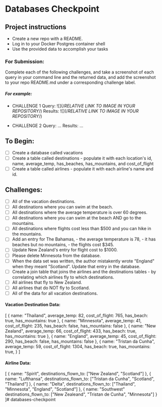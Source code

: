 # Databases Checkpoint

## Project instructions
- Create a new repo with a README.
- Log in to your Docker Postgres container shell
- Use the provided data to accomplish your tasks

### For Submission:
Complete each of the following challenges, and take a screenshot of each query in your command line and the returned data, and add the screenshot to your repo README.md under a corresponding challenge label.

##### For example:

- CHALLENGE 1
Query: ![](/*RELATIVE LINK TO IMAGE IN YOUR REPOSITORY*/)
Results: ![](/*RELATIVE LINK TO IMAGE IN YOUR REPOSITORY*/)

- CHALLENGE 2
Query: ...
Results: ...

## To Begin:
- [ ] Create a database called vacations
- [ ] Create a table called destinations
      - populate it with each location's id, name, average_temp, has_beaches, has_mountains, and cost_of_flight
- [ ] Create a table called airlines
      - populate it with each airline's name and id.

## Challenges:
- [ ] All of the vacation destinations.
- [ ] All destinations where you can swim at the beach.
- [ ] All destinations where the average temperature is over 60 degrees.
- [ ] All destinations where you can swim at the beach AND go to the mountains.
- [ ] All destinations where flights cost less than $500 and you can hike in the mountains.
- [ ] Add an entry for The Bahamas,
      - the average temperature is 78,
      - it has beaches but no mountains,
      - the flights cost $345.
- [ ] Update New Zealand's entry for flight cost to $1000.
- [ ] Please delete Minnesota from the database.
- [ ] When the data set was written, the author mistakently wrote "England" when they meant "Scotland". Update that entry in the database.
- [ ] Create a join table that joins the airlines and the destinations tables
      - by correlating which airlines fly to which destinations.
- [ ] All airlines that fly to New Zealand.
- [ ] All airlines that do NOT fly to Scotland.
- [ ] All of the data for all vacation destinations.

#### Vacation Destination Data:

[
    {
        name: "Thailand",
        average_temp: 82,
        cost_of_flight: 765,
        has_beach: true,
        has_mountains: true
    },
    {
        name: "Minnesota",
        average_temp: 41,
        cost_of_flight: 235,
        has_beach: false,
        has_mountains: false
    },
    {
        name: "New Zealand",
        average_temp: 66,
        cost_of_flight: 433,
        has_beach: true,
        has_mountains: true
    },
    {
        name: "England",
        average_temp: 45,
        cost_of_flight: 290,
        has_beach: false,
        has_mountains: false
    },
    {
        name: "Tristan da Cunha",
        average_temp: 59,
        cost_of_flight: 1304,
        has_beach: true,
        has_mountains: true,
    }
]

#### Airline Data:

[
  {
    name: "Spirit",
    destinations_flown_to: ["New Zealand", "Scotland"]
  },
  {
    name: "Lufthansa",
    destinations_flown_to: ["Tristan da Cunha", "Scotland", "Thailand"]
  },
  {
    name: "Delta",
    destinations_flown_to: ["Thailand", "Minnesota", "England", "Scotland"]
  },
  {
    name: "Southwest"
    destinations_flown_to: ["New Zealeand", "Tristan de Cunha", "Minnesota"]
  }
]# databases-checkpoint
